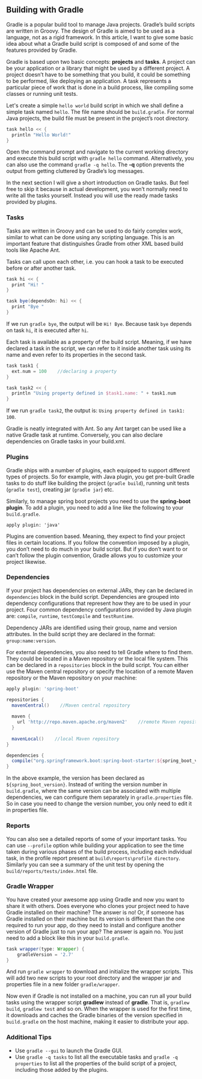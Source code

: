 ## Building with Gradle
Gradle is a popular build tool to manage Java projects. Gradle’s build scripts are written in Groovy. The design of Gradle is aimed to be used as a language, not as a rigid framework. In this article, I want to give some basic idea about what a Gradle build script is composed of and some of the features provided by Gradle.

Gradle is based upon two basic concepts: **projects** and **tasks**. A project can be your application or a library that might be used by a different project. A project doesn’t have to be something that you build, it could be something to be performed, like deploying an application. A task represents a particular piece of work that is done in a build process, like compiling some classes or running unit tests.

Let's create a simple `hello world` build script in which we shall define a simple task named `hello`. The file name should be `build.gradle`. For normal Java projects, the build file must be present in the project’s root directory.
```gradle
task hello << {
  println "Hello World!"
}
```
Open the command prompt and navigate to the current working directory and execute this build script with `gradle hello` command. Alternatively, you can also use the command `gradle -q hello`. The **-q** option prevents the output from getting cluttered by Gradle’s log messages.

In the next section I will give a short introduction on Gradle tasks. But feel free to skip it because in actual development, you won’t normally need to write all the tasks yourself. Instead you will use the ready made tasks provided by plugins.

### Tasks

Tasks are written in Groovy and can be used to do fairly complex work, similar to what can be done using any scripting language. This is an important feature that distinguishes Gradle from other XML based build tools like Apache Ant.

Tasks can call upon each other, i.e. you can hook a task to be executed before or after another task.
```gradle
task hi << {
  print "Hi! "
}

task bye(dependsOn: hi) << {
  print "Bye "
}
```
If we run `gradle bye`, the output will be `Hi! Bye`. Because task `bye` depends on task `hi`, it is executed after `hi`.

Each task is available as a property of the build script. Meaning, if we have declared a task in the script, we can refer to it inside another task using its name and even refer to its properties in the second task.
```gradle
task task1 {
  ext.num = 100    //declaring a property
}

task task2 << {
  println "Using property defined in $task1.name: " + task1.num
}
```
If we run `gradle task2`, the output is: `Using property defined in task1: 100`.

Gradle is neatly integrated with Ant. So any Ant target can be used like a native Gradle task at runtime. Conversely, you can also declare dependencies on Gradle tasks in your build.xml.

### Plugins
Gradle ships with a number of plugins, each equipped to support different types of projects. So for example, with Java plugin, you get pre-built Gradle tasks to do stuff like building the project (`gradle build`), running unit tests (`gradle test`), creating jar (`gradle jar`) etc.

Similarly, to manage spring boot projects you need to use the **spring-boot plugin**. To add a plugin, you need to add a line like the following to your `build.gradle`.
```
apply plugin: 'java'
```
Plugins are convention based. Meaning, they expect to find your project files in certain locations. If you follow the convention imposed by a plugin, you don’t need to do much in your build script. But if you don’t want to or can’t follow the plugin convention, Gradle allows you to customize your project likewise.

### Dependencies
If your project has dependencies on external JARs, they can be declared in `dependencies` block in the build script. Dependencies are grouped into dependency configurations that represent how they are to be used in your project. Four common dependency configurations provided by Java plugin are: `compile`, `runtime`, `testCompile` and `testRuntime`.

Dependency JARs are identified using their group, name and version attributes. In the build script they are declared in the format: `group:name:version`.

For external dependencies, you also need to tell Gradle where to find them. They could be located in a Maven repository or the local file system. This can be declared in a `repositories` block in the build script. You can either use the Maven central repository or specify the location of a remote Maven repository or the Maven repository on your machine:
```gradle
apply plugin: 'spring-boot'

repositories {
  mavenCentral()    //Maven central repository
  
  maven {
    url 'http://repo.maven.apache.org/maven2'    //remote Maven repository  
  }
  
  mavenLocal()    //local Maven repository
}

dependencies {
  compile("org.springframework.boot:spring-boot-starter:${spring_boot_version}")
}
```
In the above example, the version has been declared as `${spring_boot_version}`. Instead of writing the version number in `build.gradle`, where the same version can be associated with multiple dependencies, we can configure them separately in `gradle.properties` file. So in case you need to change the version number, you only need to edit it in properties file.

### Reports
You can also see a detailed reports of some of your important tasks. You can use `--profile` option while building your application to see the time taken during various phases of the build process, including each individual task, in the profile report present at `build\reports\profile directory`. Similarly you can see a summary of the unit test by opening the `build/reports/tests/index.html` file.

### Gradle Wrapper
You have created your awesome app using Gradle and now you want to share it with others. Does everyone who clones your project need to have Gradle installed on their machine? The answer is no! Or, if someone has Gradle installed on their machine but its version is different than the one required to run your app, do they need to install and configure another version of Gradle just to run your app? The answer is again no. You just need to add a block like this in your `build.gradle`.
```gradle
task wrapper(type: Wrapper) {
    gradleVersion = '2.7'
}
```
And run `gradle wrapper` to download and initialize the wrapper scripts. This will add two new scripts to your root directory and the wrapper jar and properties file in a new folder `gradle/wrapper`.

Now even if Gradle is not installed on a machine, you can run all your build tasks using the wrapper script **gradlew** instead of **gradle**. That is, `gradlew build`, `gradlew test` and so on. When the wrapper is used for the first time, it downloads and caches the Gradle binaries of the version specified in `build.gradle` on the host machine, making it easier to distribute your app.

### Additional Tips
* Use `gradle --gui` to launch the Gradle GUI.
* Use `gradle -q tasks` to list all the executable tasks and `gradle -q properties` to list all the properties of the build script of a project, including those added by the plugins.

